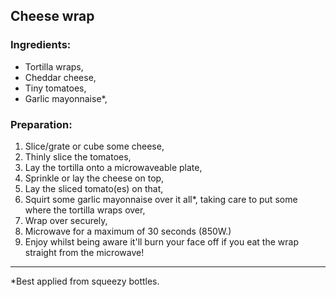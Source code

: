 ## Cheese wrap

### Ingredients:

* Tortilla wraps,
* Cheddar cheese,
* Tiny tomatoes,
* Garlic mayonnaise\*,

### Preparation:

1. Slice/grate or cube some cheese,
2. Thinly slice the tomatoes,
3. Lay the tortilla onto a microwaveable plate,
4. Sprinkle or lay the cheese on top,
5. Lay the sliced tomato(es) on that,
6. Squirt some garlic mayonnaise over it all\*, taking care to put some where the tortilla wraps over,
7. Wrap over securely,
8. Microwave for a maximum of 30 seconds (850W.)
9. Enjoy whilst being aware it'll burn your face off if you eat the wrap straight from the microwave! 

---- 

\*Best applied from squeezy bottles.
